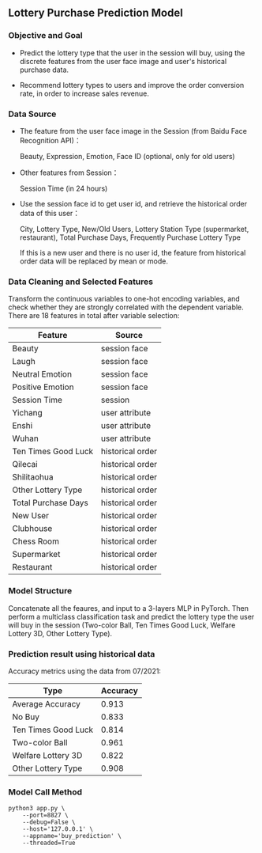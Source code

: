 ## Lottery Purchase Prediction Model

### Objective and Goal

* Predict the lottery type that the user in the session will buy, using the discrete features from the user face image and user's historical purchase data.  

* Recommend lottery types to users and improve the order conversion rate, in order to increase sales revenue.

### Data Source

* The feature from the user face image in the Session (from Baidu Face Recognition API)： 
    
    Beauty, Expression, Emotion, Face ID (optional, only for old users)

* Other features from Session：
     
    Session Time (in 24 hours)

* Use the session face id to get user id, and retrieve the historical order data of this user： 
    
    City, Lottery Type, New/Old Users, Lottery Station Type (supermarket, restaurant), Total Purchase Days, Frequently Purchase Lottery Type
    
    If this is a new user and there is no user id, the feature from historical order data will be replaced by mean or mode.


### Data Cleaning and Selected Features

Transform the continuous variables to one-hot encoding variables, and check whether they are strongly correlated with the dependent variable. There are 18 features in total after variable selection:
    
  
|  Feature   | Source  |
|  ----  | ----  |
| Beauty  | session face |
| Laugh  | session face |
| Neutral Emotion  | session face |
| Positive Emotion  | session face |
| Session Time  | session |
| Yichang  | user attribute |
| Enshi  | user attribute |
| Wuhan  | user attribute |
| Ten Times Good Luck  | historical order |
| Qilecai  | historical order |
| Shilitaohua  | historical order |
| Other Lottery Type  | historical order |
| Total Purchase Days  | historical order |
| New User  | historical order |
| Clubhouse  | historical order |
| Chess Room  | historical order |
| Supermarket  | historical order |
| Restaurant  | historical order |

### Model Structure

Concatenate all the feaures, and input to a 3-layers MLP in PyTorch. Then perform a multiclass classification task and predict the lottery type the user will buy in the session (Two-color Ball, Ten Times Good Luck, Welfare Lottery 3D, Other Lottery Type).

### Prediction result using historical data

Accuracy metrics using the data from 07/2021:

| Type | Accuracy |
| ---- | ---- |
| Average Accuracy | 0.913 |
| No Buy | 0.833 |
| Ten Times Good Luck | 0.814 |
| Two-color Ball | 0.961 |
| Welfare Lottery 3D | 0.822 |
| Other Lottery Type | 0.908 |


### Model Call Method
```
python3 app.py \
    --port=8827 \
    --debug=False \
    --host='127.0.0.1' \
    --appname='buy_prediction' \
    --threaded=True
```

